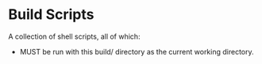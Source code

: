 # Build Scripts

A collection of shell scripts, all of which:

* MUST be run with this build/ directory as the current working directory.
